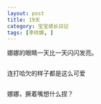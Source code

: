 ```yaml
---
layout: post
title: 19天
category: 宝宝成长日记
tags: [李欣娜, ]
---
```

娜娜的眼睛一天比一天闪闪发亮。

<img src="http://lh5.ggpht.com/veryfaint/SDFrNsCNLdI/AAAAAAAAAIA/0T1GKny2uRY/100_2404.JPG?imgmax=720" alt="">

连打哈欠的样子都是这么可爱

<img src="http://lh6.ggpht.com/veryfaint/SDFrN8CNLeI/AAAAAAAAAII/xJlh4VgnBao/100_2407.JPG?imgmax=720" alt="">

娜娜，撅着嘴想什么捏？

<img src="http://lh6.ggpht.com/veryfaint/SDFrN8CNLfI/AAAAAAAAAIQ/iwDGEjXyXr4/100_2409.JPG?imgmax=720" alt="">